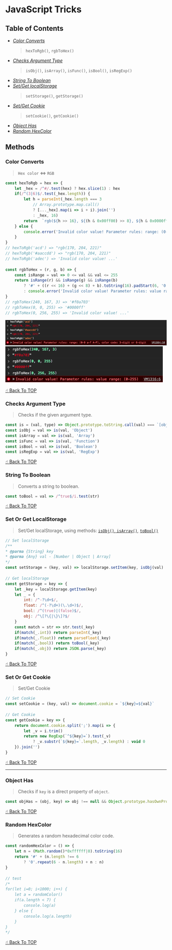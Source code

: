 # JavaScript Tricks

## Table of Contents

* [*Color Converts*](#color-converts)
    > `hexToRgb()`, `rgbToHex()`
* [*Checks Argument Type*](#checks-argument-type)
    > `isObj()`, `isArray()`, `isFunc()`, `isBool()`, `isRegExp()`
* [*String To Boolean*](#string-to-boolean)
* [*Set/Get localStorage*](#set-or-get-localstorage)
    > `setStorage()`, `getStorage()`
* [*Set/Get Cookie*](#set-or-get-cookie)
    > `setCookie()`, `getCookie()`
* [*Object Has*](#object-has)
* [*Random HexColor*](#random-hexcolor)

## Methods

### Color Converts

> `Hex color` <=> `RGB`

```js
const hexToRgb = hex => {
    let _hex = /^#/.test(hex) ? hex.slice(1) : hex
    if(/^(3|6)$/.test(_hex.length)) {
        let h = parseInt(_hex.length === 3
            // Array.prototype.map.call()
            ? [..._hex].map(i => i + i).join('')
            : _hex, 16)
        return  `rgb(${h >> 16}, ${(h & 0x00ff00) >> 8}, ${h & 0x0000ff})`
    } else {
        console.error('Invalid color value! Parameter rules: range: (0-9 a-f A-F), color code: 3-digit or 6-digit')
    }
}
// hexToRgb('acd') => "rgb(170, 204, 221)"
// hexToRgb('#aaccdd') => "rgb(170, 204, 221)"
// hexToRgb('adec') => 'Invalid color value! ...'

const rgbToHex = (r, g, b) => {
    const isRange = val => 0 <= val && val <= 255
    return isRange(r) && isRange(g) && isRange(b)
        ? '#' + ((r << 16) + (g << 8) + b).toString(16).padStart(6, '0')
        : console.error('Invalid color value! Parameter rules: value range: (0-255)')
}
// rgbToHex(240, 167, 3) => '#f0a703'
// rgbToHex(0, 0, 255) => '#0000ff'
// rgbToHex(0, 256, 255) => 'Invalid color value! ...'
```

![hexToRgb console error](./img/js/hextorgb.png)
![rgbToHex console error](./img/js/rgbtohex.png)

[☝︎ Back To TOP](#table-of-contents)

### Checks Argument Type

> Checks if the given argument type.

```js
const is = (val, type) => Object.prototype.toString.call(val) === `[object ${type}]`
const isObj = val => is(val, 'Object')
const isArray = val => is(val, 'Array')
const isFunc = val => is(val, 'Function')
const isBool = val => is(val, 'Boolean')
const isRegExp = val => is(val, 'RegExp')
```

[☝︎ Back To TOP](#table-of-contents)

### String To Boolean

> Converts a string to boolean.

```js
const toBool = val => /^true$/i.test(str)
```

[☝︎ Back To TOP](#table-of-contents)

### Set Or Get LocalStorage

> Set/Get localStorage, using methods: [`isObj()`, `isArray()`](#checks-argument-type), [`toBool()`](#string-to-boolean)

```js
// Set localStorage
/**
* @parma {String} key
* @parma {Any} val - [Number | Object | Array]
*/
const setStorage = (key, val) => localStorage.setItem(key, isObj(val) || isArray(val) ? JSON.stringify(val) : val)

// Get localStorage
const getStorage = key => {
    let _key = localStorage.getItem(key)
    let _ = {
        int: /^-?\d+$/,
        float: /^(-?\d+)(\.\d+)$/,
        bool: /^(true)|(false)$/,
        obj: /^\[?\{|\}\]?$/
    }
    const match = str => str.test(_key)
    if(match(_.int)) return parseInt(_key)
    if(match(_.float)) return parseFloat(_key)
    if(match(_.bool)) return toBool(_key)
    if(match(_.obj)) return JSON.parse(_key)
}
```

[☝︎ Back To TOP](#table-of-contents)

### Set Or Get Cookie

> Set/Get Cookie

```js
// Set Cookie
const setCookie = (key, val) => document.cookie = `${key}=${val}`

// Get Cookie
const getCookie = key => {
    return document.cookie.split(';').map(i => {
        let _v = i.trim()
        return new RegExp(`^${key}=`).test(_v)
            ? _v.substr(`${key}=`.length, _v.length) : void 0
    }).join('')
}
```

[☝︎ Back To TOP](#table-of-contents)

---

### Object Has

> Checks if `key` is a direct property of `object`.

```js
const objHas = (obj, key) => obj !== null && Object.prototype.hasOwnProperty.call(obj, key)
```

[☝︎ Back To TOP](#table-of-contents)

### Random HexColor

> Generates a random hexadecimal color code.

```js
const randomHexColor = () => {
    let n = (Math.random()*0xffffff|0).toString(16)
    return '#' + (n.length !== 6
        ? '0'.repeat(6 - n.length) + n : n)
}

// test
/*
for(let i=0; i<1000; i++) {
    let a = randomColor()
    if(a.length < 7) {
        console.log(a)
    } else {
        console.log(a.length)
    }
}
*/
```

[☝︎ Back To TOP](#table-of-contents)

